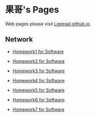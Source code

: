 果哥's Pages
=================

Web pages please visit [Leeegal.github.io](http://Leeegal.github.io).

## Network

* [Homework1 for Software](_posts/2018-03-14-homework-of-software.md)

* [Homework2 for Software](_posts/2018-03-21-homework2-of-software.md)

* [Homework3 for Software](_posts/2018-04-10-AngulaJs学习笔记.md)

* [Homework4 for Software](_posts/2018-04-20-homework4.md)

* [Homework5 for Software](_posts/2018-04-28-homework5.md)

* [Homework6 for Software](_posts/2018-05-04-homework6.md)

* [Homework7 for Software](_posts/2018-05-12-homework7.md)
